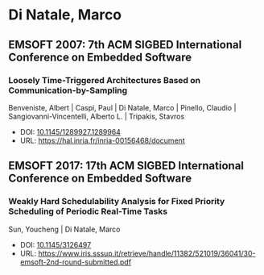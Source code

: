 # Di Natale, Marco

## EMSOFT 2007: 7th ACM SIGBED International Conference on Embedded Software

### Loosely Time-Triggered Architectures Based on Communication-by-Sampling
Benveniste, Albert | Caspi, Paul | Di Natale, Marco | Pinello, Claudio | Sangiovanni-Vincentelli, Alberto L. | Tripakis, Stavros
* DOI: [10.1145/1289927.1289964](https://doi.org/10.1145/1289927.1289964)
* URL: <https://hal.inria.fr/inria-00156468/document>

## EMSOFT 2017: 17th ACM SIGBED International Conference on Embedded Software

### Weakly Hard Schedulability Analysis for Fixed Priority Scheduling of Periodic Real-Time Tasks
Sun, Youcheng | Di Natale, Marco
* DOI: [10.1145/3126497](https://doi.org/10.1145/3126497)
* URL: <https://www.iris.sssup.it/retrieve/handle/11382/521019/36041/30-emsoft-2nd-round-submitted.pdf>

